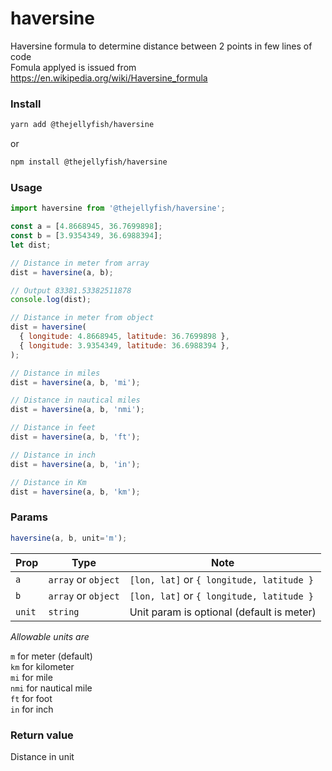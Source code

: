 # haversine
Haversine formula to determine distance between 2 points in few lines of code  
Fomula applyed is issued from https://en.wikipedia.org/wiki/Haversine_formula


### Install
```bash
yarn add @thejellyfish/haversine
```
or
```bash
npm install @thejellyfish/haversine
```
### Usage
```javascript
import haversine from '@thejellyfish/haversine';

const a = [4.8668945, 36.7699898];
const b = [3.9354349, 36.6988394];
let dist;

// Distance in meter from array
dist = haversine(a, b);

// Output 83381.53382511878
console.log(dist); 

// Distance in meter from object
dist = haversine(
  { longitude: 4.8668945, latitude: 36.7699898 }, 
  { longitude: 3.9354349, latitude: 36.6988394 },
);

// Distance in miles
dist = haversine(a, b, 'mi');

// Distance in nautical miles
dist = haversine(a, b, 'nmi');

// Distance in feet
dist = haversine(a, b, 'ft');

// Distance in inch
dist = haversine(a, b, 'in');

// Distance in Km
dist = haversine(a, b, 'km');
```

### Params

```javascript
haversine(a, b, unit='m');
```

| Prop   | Type                |  Note                                     |
|--------|---------------------|-------------------------------------------|
| `a`    | `array` or `object` | `[lon, lat]` or `{ longitude, latitude }` |
| `b`    | `array` or `object` | `[lon, lat]` or `{ longitude, latitude }` |
| `unit` | `string`            | Unit param is optional (default is meter) |

*Allowable units are*  
   
`m` for meter (default)  
`km` for kilometer   
`mi` for mile  
`nmi` for nautical mile  
`ft` for foot  
`in` for inch
  

### Return value

Distance in unit
